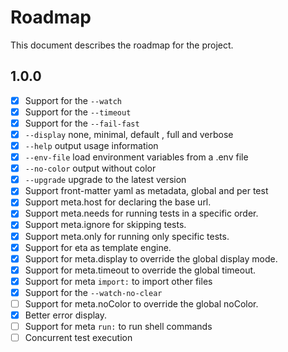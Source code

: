 # Roadmap

This document describes the roadmap for the project.

## 1.0.0

- [x] Support for the `--watch`
- [x] Support for the `--timeout`
- [x] Support for the `--fail-fast`
- [x] `--display` none, minimal, default , full and verbose
- [x] `--help` output usage information
- [x] `--env-file` load environment variables from a .env file
- [x] `--no-color` output without color
- [x] `--upgrade` upgrade to the latest version
- [x] Support front-matter yaml as metadata, global and per test
- [x] Support meta.host for declaring the base url.
- [x] Support meta.needs for running tests in a specific order.
- [x] Support meta.ignore for skipping tests.
- [x] Support meta.only for running only specific tests.
- [x] Support for eta as template engine.
- [x] Support for meta.display to override the global display mode.
- [x] Support for meta.timeout to override the global timeout.
- [x] Support for meta `import:` to import other files
- [x] Support for the `--watch-no-clear`
- [ ] Support for meta.noColor to override the global noColor.
- [x] Better error display.
- [ ] Support for meta `run:` to run shell commands
- [ ] Concurrent test execution
